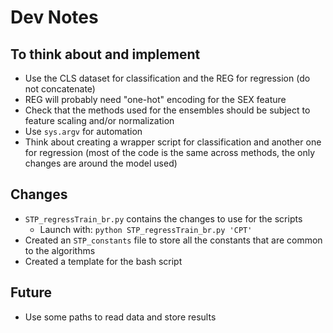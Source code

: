 # Dev Notes

## To think about and implement

* Use the CLS dataset for classification and the REG for regression (do not concatenate)
* REG will probably need "one-hot" encoding for the SEX feature
* Check that the methods used for the ensembles should be subject to feature scaling and/or normalization
* Use `sys.argv` for automation
* Think about creating a wrapper script for classification and another one for regression (most of the code is the same across methods, the only changes are around the model used)


## Changes

* `STP_regressTrain_br.py` contains the changes to use for the scripts
  * Launch with: `python STP_regressTrain_br.py 'CPT'`
* Created an `STP_constants` file to store all the constants that are common to the algorithms
* Created a template for the bash script

## Future

* Use some paths to read data and store results

